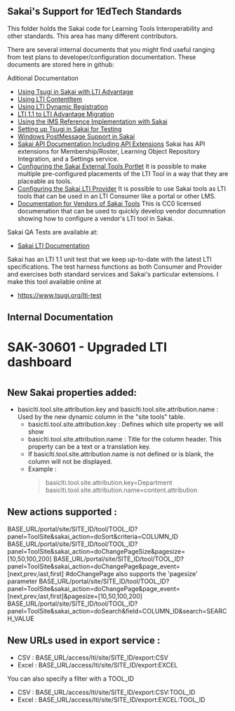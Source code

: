 Sakai's Support for 1EdTech Standards
-------------------------------------

This folder holds the Sakai code for Learning Tools Interoperability and other standards.
This area has many different contributors.

There are several internal documents that you might find useful ranging from
 test plans to developer/configuration
documentation.  These documents are stored here in github:

Aditional Documentation

* [Using Tsugi in Sakai with LTI Advantage](https://www.tsugi.org/md/ADVANTAGE.md)
* [Using LTI ContentItem](docs/CONTENTITEM.md)
* [Using LTI Dynamic Registration](docs/PROVISION.md)
* [LTI 1.1 to LTI Advantage Migration](docs/MIGRATION.md)
* [Using the IMS Reference Implementation with Sakai](docs/IMS_RI.md)
* [Setting up Tsugi in Sakai for Testing](docs/TSUGI.md)
* [Windows PostMessage Support in Sakai](docs/POSTMESSAGE.md)
* [Sakai API Documentation Including API Extensions](docs/sakai_basiclti_api.md)
Sakai has API extensions for Membership/Roster, Learning Object Repository Integration, and a Settings service.
* [Configuring the Sakai External Tools Portlet](docs/sakai_basiclti_portlet.md)
It is possible to make multiple pre-configured placements of the LTI Tool in a way that they are placeable as tools.
* [Configuring the Sakai LTI Provider](docs/sakai_basiclti_provider)
It is possible to use Sakai tools as LTI tools that can be used in an LTI Consumer like a portal or other LMS.
* [Documentation for Vendors of Sakai Tools](docs/sakai_basiclti_vendor.md)
This is CC0 licensed documenation that can be used to quickly develop vendor documnation showing how to configure a vendor's LTI
tool in Sakai.

Sakai QA Tests are available at:

* [Sakai LTI Documentation](https://github.com/sakaiproject/sakai/tree/master/lti/lti-docs/resources/docs)

Sakai has an LTI 1.1 unit test that we keep up-to-date with the latest LTI specifications.  The
test harness functions as both Consumer and Provider and exercises both standard services
and Sakai's particular extensions.  I make this tool available online at

* https://www.tsugi.org/lti-test

Internal Documentation
----------------------

# ######################################################
# SAK-30601 - Upgraded LTI dashboard
# ######################################################
New Sakai properties added:
--------------------------------------------------------------------------------
* basiclti.tool.site.attribution.key and basiclti.tool.site.attribution.name : Used by the new dynamic column in the "site tools" table.
  - basiclti.tool.site.attribution.key : Defines which site property we will show
  - basiclti.tool.site.attribution.name : Title for the column header. This property can be a text or a translation key.
  - If basiclti.tool.site.attribution.name is not defined or is blank, the column will not be displayed.
  - Example :
    > basiclti.tool.site.attribution.key=Department
    > basiclti.tool.site.attribution.name=content.attribution


New actions supported :
--------------------------------------------------------------------------------
BASE_URL/portal/site/SITE_ID/tool/TOOL_ID?panel=ToolSite&sakai_action=doSort&criteria=COLUMN_ID
BASE_URL/portal/site/SITE_ID/tool/TOOL_ID?panel=ToolSite&sakai_action=doChangePageSize&pagesize=[10,50,100,200]
BASE_URL/portal/site/SITE_ID/tool/TOOL_ID?panel=ToolSite&sakai_action=doChangePage&page_event=[next,prev,last,first]
#doChangePage also supports the 'pagesize' parameter
BASE_URL/portal/site/SITE_ID/tool/TOOL_ID?panel=ToolSite&sakai_action=doChangePage&page_event=[next,prev,last,first]&pagesize=[10,50,100,200]
BASE_URL/portal/site/SITE_ID/tool/TOOL_ID?panel=ToolSite&sakai_action=doSearch&field=COLUMN_ID&search=SEARCH_VALUE

New URLs used in export service :
--------------------------------------------------------------------------------
- CSV : BASE_URL/access/lti/site/SITE_ID/export:CSV
- Excel : BASE_URL/access/lti/site/SITE_ID/export:EXCEL

You can also specify a filter with a TOOL_ID
- CSV : BASE_URL/access/lti/site/SITE_ID/export:CSV:TOOL_ID
- Excel : BASE_URL/access/lti/site/SITE_ID/export:EXCEL:TOOL_ID
